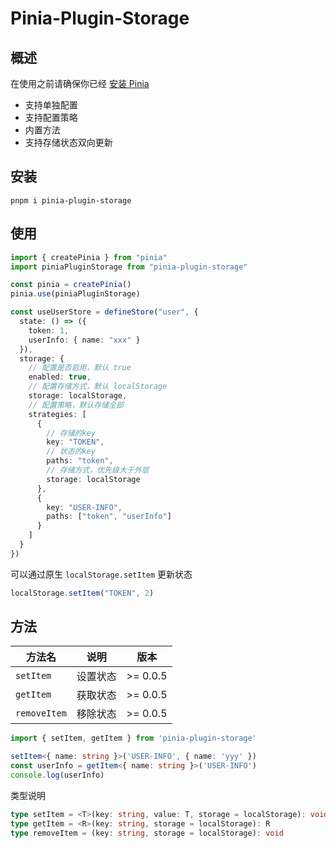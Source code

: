 # Pinia-Plugin-Storage

## 概述

在使用之前请确保你已经 [安装 Pinia](https://pinia.vuejs.org/zh/getting-started.html)

- 支持单独配置
- 支持配置策略
- 内置方法
- 支持存储状态双向更新

## 安装

```
pnpm i pinia-plugin-storage
```

## 使用

```ts
import { createPinia } from "pinia"
import piniaPluginStorage from "pinia-plugin-storage"

const pinia = createPinia()
pinia.use(piniaPluginStorage)

const useUserStore = defineStore("user", {
  state: () => ({
    token: 1,
    userInfo: { name: "xxx" }
  }),
  storage: {
    // 配置是否启用，默认 true
    enabled: true,
    // 配置存储方式，默认 localStorage
    storage: localStorage,
    // 配置策略，默认存储全部
    strategies: [
      {
        // 存储的key
        key: "TOKEN",
        // 状态的key
        paths: "token",
        // 存储方式，优先级大于外层
        storage: localStorage
      },
      {
        key: "USER-INFO",
        paths: ["token", "userInfo"]
      }
    ]
  }
})
```

可以通过原生 `localStorage.setItem` 更新状态

```ts
localStorage.setItem("TOKEN", 2)
```

## 方法

| 方法名    | 说明     | 版本     |
| --------- | -------- | -------- |
| `setItem` | 设置状态 | >= 0.0.5 |
| `getItem` | 获取状态 | >= 0.0.5 |
| `removeItem` | 移除状态 | >= 0.0.5 |

```ts
import { setItem, getItem } from 'pinia-plugin-storage'

setItem<{ name: string }>('USER-INFO', { name: 'yyy' })
const userInfo = getItem<{ name: string }>('USER-INFO')
console.log(userInfo)
```

类型说明

```ts
type setItem = <T>(key: string, value: T, storage = localStorage): void
type getItem = <R>(key: string, storage = localStorage): R
type removeItem = (key: string, storage = localStorage): void
```

